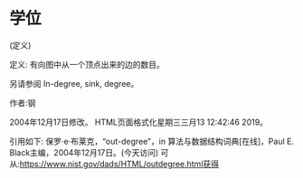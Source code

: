 # 学位


(定义)



定义:
有向图中从一个顶点出来的边的数目。



另请参阅
In-degree, sink, degree。


作者:钢







2004年12月17日修改。
HTML页面格式化星期三三月13 12:42:46 2019。



引用如下:
保罗·e·布莱克，“out-degree”，in
算法与数据结构词典[在线]，Paul E. Black主编，2004年12月17日。(今天访问)
可从:https://www.nist.gov/dads/HTML/outdegree.html获得